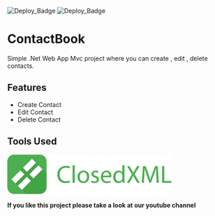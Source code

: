 ![Deploy_Badge](https://badgen.net/github/stars/Sergindreu/ContactBook)
![Deploy_Badge](https://badgen.net/github/commits/Sergindreu/ContactBook)



# ContactBook

Simple .Net Web App Mvc project where you can create , edit , delete contacts.

## Features 
- Create Contact
- Edit Contact
- Delete Contact



## Tools Used


![alt text](https://github.com/ClosedXML/ClosedXML/raw/develop/resources/logo/readme.png "Logo Title Text 1")

**If you like this project please take a look at our youtube channel**
